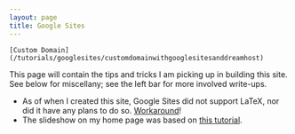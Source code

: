 ```yaml
---
layout: page
title: Google Sites
---
```


    [Custom Domain](/tutorials/googlesites/customdomainwithgooglesitesanddreamhost)

This page will contain the tips and tricks I am picking up in building this site. See below for miscellany; see the left bar for more involved write-ups. 

- As of when I created this site, Google Sites did not support LaTeX, nor did it have any plans to do so. [Workaround](http://www.codecogs.com/latex/eqneditor.php)! 
- The slideshow on my home page was based on [this tutorial](http://www.steegle.com/websites/google-sites-howtos/docs-presentation-slider-gadget).
